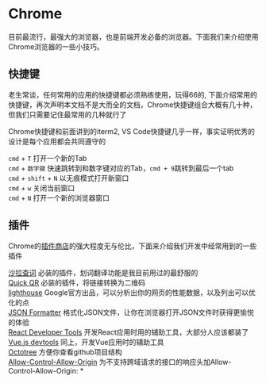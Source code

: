 # Chrome

目前最流行，最强大的浏览器，也是前端开发必备的浏览器。下面我们来介绍使用Chrome浏览器的一些小技巧。

## 快捷键

老生常谈，任何常用的应用的快捷键都必须熟练使用，玩得66的, 下面介绍常用的快捷键，再次声明本文档不是大而全的文档，Chrome快捷键组合大概有几十种，但我们只需要记住最常用的几种就行了

Chrome快捷键和前面讲到的iterm2, VS Code快捷键几乎一样，事实证明优秀的设计是每个应用都会共同遵守的

`cmd` + `T` 打开一个新的Tab    
`cmd` + `数字键` 快速跳转到和数字键对应的Tab，`cmd + 9`跳转到最后一个tab    
`cmd` + `shift` + `N` 以无痕模式打开新窗口  
`cmd` + `w` 关闭当前窗口  
`cmd` + `N` 打开一个新的浏览器窗口  

## 插件

Chrome的[插件商店](https://chrome.google.com/webstore/category/extensions?hl=zh-CN)的强大程度无与伦比，下面来介绍我们开发中经常用到的一些插件

[沙拉查词](https://chrome.google.com/webstore/detail/cdonnmffkdaoajfknoeeecmchibpmkmg) 必装的插件，划词翻译功能是我目前用过的最舒服的  
[Quick QR](https://chrome.google.com/webstore/detail/afpbjjgbdimpioenaedcjgkaigggcdpp) 必装的插件，将链接转换为二维码  
[lighthouse](https://chrome.google.com/webstore/detail/blipmdconlkpinefehnmjammfjpmpbjk) Google官方出品，可以分析出你的网页的性能数据，以及列出可以优化的点  
[JSON Formatter](https://chrome.google.com/webstore/detail/bcjindcccaagfpapjjmafapmmgkkhgoa) 格式化JSON文件，让你在浏览器打开JSON文件时获得更愉悦的体验  
[React Developer Tools](https://chrome.google.com/webstore/detail/fmkadmapgofadopljbjfkapdkoienihi) 开发React应用时用的辅助工具，大部分人应该都装了  
[Vue.js devtools](https://chrome.google.com/webstore/detail/nhdogjmejiglipccpnnnanhbledajbpd) 同上，开发Vue应用时的辅助工具  
[Octotree](https://chrome.google.com/webstore/detail/bkhaagjahfmjljalopjnoealnfndnagc) 方便你查看github项目结构  
[Allow-Control-Allow-Origin](https://chrome.google.com/webstore/detail/nlfbmbojpeacfghkpbjhddihlkkiljbi) 为不支持跨域请求的接口的响应头加Allow-Control-Allow-Origin: *  